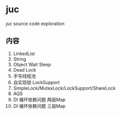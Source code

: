# juc
juc source code exploration

## 内容
1. LinkedList
2. String
3. Object Wait Sleep
4. Dead Lock
5. 手写线程池
6. 自实现锁 LockSupport
7. SimpleLock/MutexLock/LockSupport/ShareLock
8. AQS
9. DI 循环依赖问题 两层Map
10. DI 循环依赖问题 三层Map


